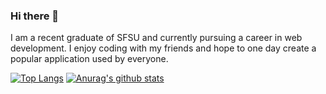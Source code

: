 ### Hi there 👋
I am a recent graduate of SFSU and currently pursuing a career in web development. I enjoy coding with my friends and hope to one day create a popular application used by everyone. 




[![Top Langs](https://github-readme-stats.vercel.app/api/top-langs/?username=jstazn&layout=compact)](https://github.com/anuraghazra/github-readme-stats)
[![Anurag's github stats](https://github-readme-stats.vercel.app/api?username=jstazn)](https://github.com/anuraghazra/github-readme-stats)
<!--
**jstazn/jstazn** is a ✨ _special_ ✨ repository because its `README.md` (this file) appears on your GitHub profile.

Here are some ideas to get you started:

- 🔭 I’m currently working on .../
- 🌱 I’m currently learning ...
- 👯 I’m looking to collaborate on ...
- 🤔 I’m looking for help with ...
- 💬 Ask me about ...
- 📫 How to reach me: ...
- 😄 Pronouns: ...
- ⚡ Fun fact: ...
-->
